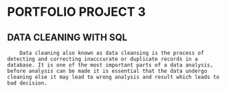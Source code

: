 # PORTFOLIO PROJECT 3
## DATA CLEANING WITH SQL  
        Data cleaning also known as data cleansing is the process of detecting and correcting inacccurate or duplicate records in a database. It is one of the most important parts of a data analysis, before analysis can be made it is essential that the data undergo cleaning else it may lead to wrong analysis and result which leads to bad decision.
